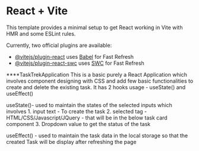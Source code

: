 # React + Vite

This template provides a minimal setup to get React working in Vite with HMR and some ESLint rules.

Currently, two official plugins are available:

- [@vitejs/plugin-react](https://github.com/vitejs/vite-plugin-react/blob/main/packages/plugin-react/README.md) uses [Babel](https://babeljs.io/) for Fast Refresh
- [@vitejs/plugin-react-swc](https://github.com/vitejs/vite-plugin-react-swc) uses [SWC](https://swc.rs/) for Fast Refresh


****  T a s k T r e k A p p l i c a t i o n 
This is a basic purely a React Application which involves component designing with CSS and add few basic functionalities to create and delete the existing task.
It has 2 hooks usage - useState() and useEffect()

useState()- used to maintain the states of the selected inputs which involves
            1. input text - To create the task
            2. selected tag - HTML/CSS/Javascript/JQuery - that will be in the below task card component
            3. Dropdown value to get the status of the task 

useEffect() - used to maintain the task data in the local storage so that the created Task will be display after refreshing the page

 
